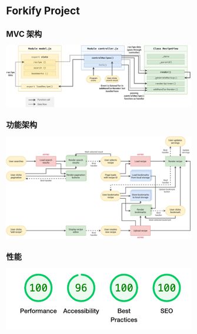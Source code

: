 # Forkify Project

## MVC 架构

![](forkify-architecture-recipe-loading.png)

## 功能架构

![](forkify-flowchart-part-3.png)

## 性能

![](lighthouse-score.png)
